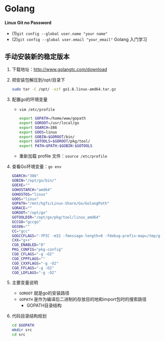 # Golang
#### Linux Git no Password
+  (1)`git config --global user.name "your name"`
+  (2)`git config --global user.email "your_email"`
Golang 入门学习
## 手动安装新的稳定版本
1.  下载地址：http://www.golangtc.com/download
2.  把安装包解压到/opt/目录下
 
    ```bash
    sudo tar -C /opt/ -xzf go1.8.linux-amd64.tar.gz
    ```
3.  配置go的环境变量
    +   `vim /etc/profile`

        ```bash
        export GOPATH=/home/www/gopath 
        export GOROOT=/usr/local/go
        export GOARCH=386
        export GOOS=linux
        export GOBIN=$GOROOT/bin/
        export GOTOOLS=$GOROOT/pkg/tool/
        export PATH=$PATH:$GOBIN:$GOTOOLS
        ```
    +   重新加载 profile 文件：`source /etc/profile`    
4.  查看Go环境变量：`go env` 

    ```bash
    GOARCH="386"
    GOBIN="/opt/go/bin/"
    GOEXE=""
    GOHOSTARCH="amd64"
    GOHOSTOS="linux"
    GOOS="linux"
    GOPATH="/mnt/hgfs/Linux-Share/Go/GolangPath"
    GORACE=""
    GOROOT="/opt/go"
    GOTOOLDIR="/opt/go/pkg/tool/linux_amd64"
    GCCGO="gccgo"
    GO386=""
    CC="gcc"
    GOGCCFLAGS="-fPIC -m32 -fmessage-length=0 -fdebug-prefix-map=/tmp/go-build922856580=/tmp/go-build -gno-record-gcc-switches"
    CXX="g++"
    CGO_ENABLED="0"
    PKG_CONFIG="pkg-config"
    CGO_CFLAGS="-g -O2"
    CGO_CPPFLAGS=""
    CGO_CXXFLAGS="-g -O2"
    CGO_FFLAGS="-g -O2"
    CGO_LDFLAGS="-g -O2"
    ```
5.  主要变量说明
    +   `GOROOT` 就是go的安装路径
    +   `GOPATH` 是作为编译后二进制的存放目的地和import包时的搜索路径
        +   GOPATH目录结构
6.  代码目录结构规划

    ```bash
    cd $GOPATH
    mkdir src
    cd src
    
    `````  
        
        
        
